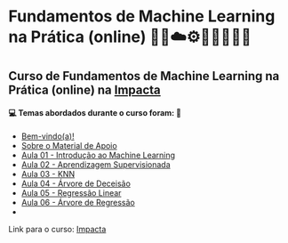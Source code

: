 # Fundamentos de Machine Learning na Prática (online) 🤖🎲☁️⚙️🤯👨🏻‍💻🐍
## Curso de Fundamentos de Machine Learning na Prática (online) na [Impacta](https://www.impacta.com.br/cursos/fundamentos-de-machine-learning-na-pratica-online)
#### 💻 Temas abordados durante o curso foram: 🚀

- [Bem-vindo(a)!](https://github.com/romulovieira777/Fundamentos_de_Machine_Learning_na_Pratica_Online/tree/main/Bem_Vindo)
- [Sobre o Material de Apoio](https://github.com/romulovieira777/Fundamentos_de_Machine_Learning_na_Pratica_Online/tree/main/Sobre_o_Material_de_Apoio)
- [Aula 01 - Introdução ao Machine Learning](https://github.com/romulovieira777/Fundamentos_de_Machine_Learning_na_Pratica_Online/tree/main/Aula_01_Introducao_ao_Machine_Learning)
- [Aula 02 - Aprendizagem Supervisionada](https://github.com/romulovieira777/Fundamentos_de_Machine_Learning_na_Pratica_Online/tree/main/Aula_02_Aprendizagem_Supervisionada)
- [Aula 03 - KNN](https://github.com/romulovieira777/Fundamentos_de_Machine_Learning_na_Pratica_Online/tree/main/Aula_03_KNN)
- [Aula 04 - Árvore de Deceisão](https://github.com/romulovieira777/Fundamentos_de_Machine_Learning_na_Pratica_Online/tree/main/Aula_04_Arvore_de_Deceisao)
- [Aula 05 - Regressão Linear](https://github.com/romulovieira777/Fundamentos_de_Machine_Learning_na_Pratica_Online/tree/main/Aula_05_Regressao_Linear)
- [Aula 06 - Árvore de Regressão](https://github.com/romulovieira777/Fundamentos_de_Machine_Learning_na_Pratica_Online/tree/main/Aula_06_Arvore_de_Regressao)
- []()

Link para o curso: [Impacta](https://www.impacta.com.br/cursos/fundamentos-de-machine-learning-na-pratica-online)
